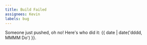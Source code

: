 ```yaml
---
title: Build Failed
assignees: Kevin
labels: bug
---
```

Someone just pushed, oh no! Here's who did it:  {{ date | date('dddd, MMMM Do') }}.
